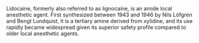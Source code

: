 Lidocaine, formerly also referred to as lignocaine, is an amide local anesthetic agent. First synthesized between 1943 and 1946 by Nils Löfgren and Bengt Lundquist, it is a tertiary amine derived from xylidine, and its use rapidly became widespread given its superior safety profile compared to older local anesthetic agents.